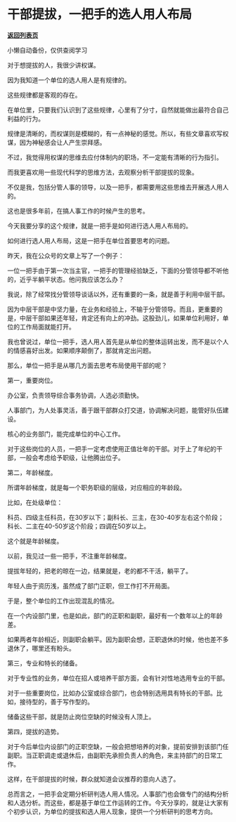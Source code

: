 # 干部提拔，一把手的选人用人布局

[**返回列表页**](/gzh/费曼的小茶馆)

小懒自动备份，仅供查阅学习

对于想提拔的人，我很少讲权谋。  

因为我知道一个单位的选人用人是有规律的。

这些规律都是客观的存在。  

在单位里，只要我们认识到了这些规律，心里有了分寸，自然就能做出最符合自己利益的行为。

规律是清晰的，而权谋则是模糊的，有一点神秘的感觉。所以，有些文章喜欢写权谋，因为神秘感会让人产生崇拜感。  

不过，我觉得用权谋的思维去应付体制内的职场，不一定能有清晰的行为指引。

而我更喜欢用一些现代科学的思维方法，去观察分析干部提拔的现象。

不仅是我，包括分管人事的领导，以及一把手，都需要用这些思维去开展选人用人的。  

这也是很多年前，在搞人事工作的时候产生的思考。

今天我要分享的这个规律，就是一把手是如何进行选人用人布局的。

如何进行选人用人布局，这是一把手在单位首要思考的问题。

昨天，我在公众号的文章上写了一个例子：  

一位一把手由于第一次当主官，一把手的管理经验缺乏，下面的分管领导都不听他的，近乎半躺平状态。他问我应该怎么办？

我说，除了经常找分管领导谈话以外，还有重要的一条，就是善于利用中层干部。  

因为中层干部是中坚力量，在业务和经验上，不输于分管领导。而且，更重要的是，中层干部如果还年轻，肯定还有向上的冲劲。这股劲儿，如果单位利用好，单位的工作局面就能打开。

我也曾说过，单位一把手，选人用人首先是从单位的整体运转出发，而不是以个人的情感喜好出发。如果顺序颠倒了，那就肯定出问题。  

那么，单位一把手是从哪几方面去思考布局使用干部的呢？

第一，重要岗位。

办公室，负责领导综合事务协调，人选必须勤快。  

人事部门，为人处事灵活，善于跟干部群众打交道，协调解决问题，能管好队伍建设。  

核心的业务部门，能完成单位的中心工作。

对于这些岗位的人员，一把手一定考虑使用正值壮年的干部。对于上了年纪的干部，一般会考虑给予职级，让他腾出位子。

第二，年龄梯度。  

所谓年龄梯度，就是每一个职务职级的层级，对应相应的年龄段。  

比如，在处级单位：

科员、四级主任科员，在30岁以下；副科长、三主，在30-40岁左右这个阶段；科长、二主在40-50岁这个阶段；四调在50岁以上。

这个就是年龄梯度。

以前，我见过一些一把手，不注重年龄梯度。

提拔年轻的，把老的晾在一边，结果就是，老的都不干活，躺平了。

年轻人由于资历浅，虽然成了部门正职，但工作打不开局面。

于是，整个单位的工作出现混乱的情况。

在一个内设部门里，也是如此，部门的正职和副职，最好有一个数年以上的年龄差。  

如果两者年龄相近，则副职会躺平。因为副职会想，正职退休的时候，他也差不多退休了，哪里还有盼头。

第三，专业和特长的储备。  

对于专业性的业务，单位在招人或培养干部方面，会有针对性地选用专业的干部。  

对于一些重要岗位，比如办公室或综合部门，也会特别选用具有特长的干部。比如，接待型的，善于写作型的。  

储备这些干部，就是防止岗位空缺的时候没有人顶上。

第四，提拔的造势。  

对于今后单位内设部门的正职空缺，一般会把想培养的对象，提前安排到该部门任副职。当正职调走或退休后，由副职先承担负责人的角色，来主持部门的日常工作。  

这样，在干部提拔的时候，群众就知道会议推荐的意向人选了。

总而言之，一把手会定期分析研判选人用人情况。人事部门也会做专门的结构分析和人选分析。而这些，都是基于单位工作运转的工作。今天分享的，就是让大家有个初步认识，为单位的提拔和选人用人现象，提供一个分析研判的思考方向。

